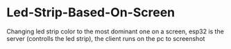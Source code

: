 # Led-Strip-Based-On-Screen
Changing led strip color to the most dominant one on a screen, esp32 is the server (controlls the led strip), the client runs on the pc to screenshot
